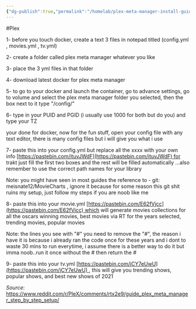 ```yaml
---
{"dg-publish":true,"permalink":"/homelab/plex-meta-manager-install-guide/"}
---
```



#Plex

1- before you touch docker, create a text 3 files in notepad titled (config.yml , movies.yml , tv.yml)

2- create a folder called plex meta manager whatever you like

3- place the 3 yml files in that folder

4- download latest docker for plex meta manager

5- to go to your docker and launch the container, go to advance settings, go to volume and select the plex meta manager folder you selected, then the box next to it type "/config/"

6- type in your PUID and PGID (i usually use 1000 for both but do you) and type your TZ

your done for docker, now for the fun stuff, open your config file with any text editor, there is many config files but i will give you what i use

7- paste this into your config.yml but replace all the xxxx with your own info [https://pastebin.com/ituvJWdF](https://pastebin.com/ituvJWdF) for trakt just fill the first two boxes and the rest will be filled automatically ...also remember to use the correct path names for your library

Note: you might have seen in most guides the reference to - git: meisnate12/MovieCharts , ignore it because for some reason this git shit ruins my setup, just follow my steps if you are noob like me

8- paste this into your movie.yml [https://pastebin.com/E62fVjcc](https://pastebin.com/E62fVjcc) which will generate movies collections for all the oscars winning movies, best movies via RT for the years selected, trending movies, popular movies

Note: the lines you see with "#" you need to remove the "#", the reason i have it is because i already ran the code once for these years and i dont to waste 30 mins to run everytime, i assume there is a better way to do it but imma noob..run it once without the # then return the #

9- paste this into your tv.yml [https://pastebin.com/jCY7eUwU](https://pastebin.com/jCY7eUwU) , this will give you trending shows, popular shows, and best new shows of 2021

*Source*: https://www.reddit.com/r/PleX/comments/rtx2e9/guide_plex_meta_manager_step_by_step_setup/